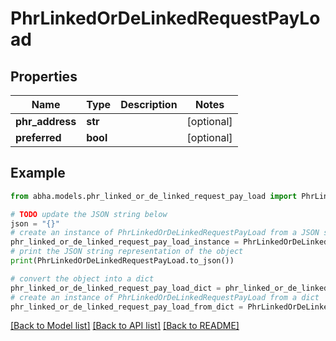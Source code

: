 # PhrLinkedOrDeLinkedRequestPayLoad


## Properties

Name | Type | Description | Notes
------------ | ------------- | ------------- | -------------
**phr_address** | **str** |  | [optional] 
**preferred** | **bool** |  | [optional] 

## Example

```python
from abha.models.phr_linked_or_de_linked_request_pay_load import PhrLinkedOrDeLinkedRequestPayLoad

# TODO update the JSON string below
json = "{}"
# create an instance of PhrLinkedOrDeLinkedRequestPayLoad from a JSON string
phr_linked_or_de_linked_request_pay_load_instance = PhrLinkedOrDeLinkedRequestPayLoad.from_json(json)
# print the JSON string representation of the object
print(PhrLinkedOrDeLinkedRequestPayLoad.to_json())

# convert the object into a dict
phr_linked_or_de_linked_request_pay_load_dict = phr_linked_or_de_linked_request_pay_load_instance.to_dict()
# create an instance of PhrLinkedOrDeLinkedRequestPayLoad from a dict
phr_linked_or_de_linked_request_pay_load_from_dict = PhrLinkedOrDeLinkedRequestPayLoad.from_dict(phr_linked_or_de_linked_request_pay_load_dict)
```
[[Back to Model list]](../README.md#documentation-for-models) [[Back to API list]](../README.md#documentation-for-api-endpoints) [[Back to README]](../README.md)


